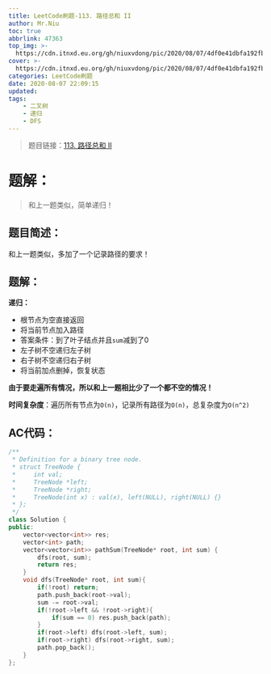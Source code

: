 ```yaml
---
title: LeetCode刷题-113. 路径总和 II
author: Mr.Niu
toc: true
abbrlink: 47363
top_img: >-
  https://cdn.itnxd.eu.org/gh/niuxvdong/pic/2020/08/07/4df0e41dbfa192fb82847bac28a66ed1.png
cover: >-
  https://cdn.itnxd.eu.org/gh/niuxvdong/pic/2020/08/07/4df0e41dbfa192fb82847bac28a66ed1.png
categories: LeetCode刷题
date: 2020-08-07 22:09:15
updated:
tags:
	- 二叉树
	- 递归
	- DFS
---
```






> 题目链接：[113. 路径总和 II](https://leetcode-cn.com/problems/path-sum-ii/)



# 题解：



> 和上一题类似，简单递归！



## 题目简述：

和上一题类似，多加了一个记录路径的要求！

## 题解：

**递归：**

- 根节点为空直接返回
- 将当前节点加入路径
- 答案条件：到了叶子结点并且`sum`减到了0
- 左子树不空递归左子树
- 右子树不空递归右子树
- 将当前加点删掉，恢复状态



**由于要走遍所有情况，所以和上一题相比少了一个都不空的情况！**



**时间复杂度**：遍历所有节点为`O(n)`，记录所有路径为`O(n)`，总复杂度为`O(n^2)`

## AC代码：



```c++
/**
 * Definition for a binary tree node.
 * struct TreeNode {
 *     int val;
 *     TreeNode *left;
 *     TreeNode *right;
 *     TreeNode(int x) : val(x), left(NULL), right(NULL) {}
 * };
 */
class Solution {
public:
    vector<vector<int>> res;
    vector<int> path;
    vector<vector<int>> pathSum(TreeNode* root, int sum) {
        dfs(root, sum);
        return res;
    }
    void dfs(TreeNode* root, int sum){
        if(!root) return;
        path.push_back(root->val);
        sum -= root->val;
        if(!root->left && !root->right){
            if(sum == 0) res.push_back(path);
        }
        if(root->left) dfs(root->left, sum);
        if(root->right) dfs(root->right, sum);
        path.pop_back();
    }
};
```



